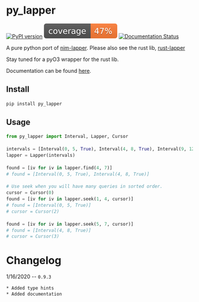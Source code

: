 # py_lapper
[![PyPI version](https://badge.fury.io/py/py-lapper.svg)](https://badge.fury.io/py/py-lapper)
![Coverage](./coverage.svg)
[![Documentation Status](https://readthedocs.org/projects/py-lapper/badge/?version=latest)](https://py-lapper.readthedocs.io/en/latest/?badge=latest)


A pure python port of [nim-lapper](https://github.com/brentp/nim-lapper). Please also see the rust lib, [rust-lapper](https://crates.io/crates/rust-lapper)

Stay tuned for a pyO3 wrapper for the rust lib.

Documentation can be found [here](https://py-lapper.readthedocs.io/en/latest/).

## Install

```bash
pip install py_lapper
```

## Usage

```python
from py_lapper import Interval, Lapper, Cursor

intervals = [Interval(0, 5, True), Interval(4, 8, True), Interval(9, 12, True)]
lapper = Lapper(intervals)

found = [iv for iv in lapper.find(4, 7)]
# found = [Interval(0, 5, True), Interval(4, 8, True)]

# Use seek when you will have many queries in sorted order.
cursor = Cursor(0)
found = [iv for iv in lapper.seek(1, 4, cursor)]
# found = [Interval(0, 5, True)]
# cursor = Cursor(2)

found = [iv for iv in lapper.seek(5, 7, cursor)]
# found = [Interval(4, 8, True)]
# cursor = Cursor(3)
```

# Changelog

1/16/2020 -- `0.9.3`

    * Added type hints
    * Added documentation